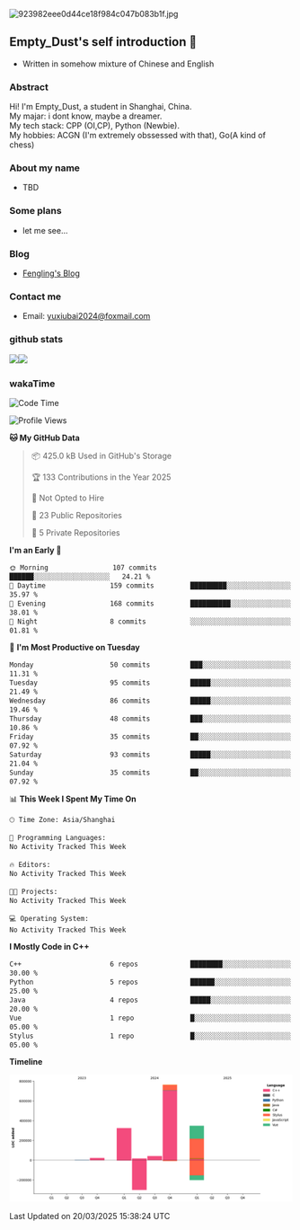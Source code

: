 ![923982eee0d44ce18f984c047b083b1f.jpg](https://bu.dusays.com/2025/03/21/67dc3ca22d617.jpg)

## Empty_Dust's self introduction 👋
- Written in somehow mixture of Chinese and English
### Abstract
Hi! I'm Empty_Dust, a student in Shanghai, China.\
My majar: i dont know, maybe a dreamer.\
My tech stack: CPP (OI,CP), Python (Newbie).\
My hobbies: ACGN (I'm extremely obssessed with that), Go(A kind of chess)

### About my name
- TBD

### Some plans
- let me see...

### Blog
- [Fengling's Blog](https://www.emptydust.com/)

### Contact me
- Email: yuxiubai2024@foxmail.com

### github stats
<img align="" height="160px" src="https://github-readme-stats.vercel.app/api?username=emptydust&show_icons=true&count_private=true&include_all_commits=true&hide_title=true&line_height=21&bg_color=0,EC6C6C,FFD479,FFFC79,73FA79&theme=graywhite&locale=en"/><img align="" height="160px" src="https://github-readme-stats.vercel.app/api/top-langs/?username=emptydust&hide_title=true&hide_border=true&layout=compact&bg_color=0,73FA79,73FDFF,D783FF&theme=graywhite&locale=en"/>

### wakaTime
<!--START_SECTION:waka-->
![Code Time](http://img.shields.io/badge/Code%20Time-0%20secs-blue)

![Profile Views](http://img.shields.io/badge/Profile%20Views-2-blue)

**🐱 My GitHub Data** 

> 📦 425.0 kB Used in GitHub's Storage 
 > 
> 🏆 133 Contributions in the Year 2025
 > 
> 🚫 Not Opted to Hire
 > 
> 📜 23 Public Repositories 
 > 
> 🔑 5 Private Repositories 
 > 
**I'm an Early 🐤** 

```text
🌞 Morning                107 commits         ██████░░░░░░░░░░░░░░░░░░░   24.21 % 
🌆 Daytime                159 commits         █████████░░░░░░░░░░░░░░░░   35.97 % 
🌃 Evening                168 commits         ██████████░░░░░░░░░░░░░░░   38.01 % 
🌙 Night                  8 commits           ░░░░░░░░░░░░░░░░░░░░░░░░░   01.81 % 
```
📅 **I'm Most Productive on Tuesday** 

```text
Monday                   50 commits          ███░░░░░░░░░░░░░░░░░░░░░░   11.31 % 
Tuesday                  95 commits          █████░░░░░░░░░░░░░░░░░░░░   21.49 % 
Wednesday                86 commits          █████░░░░░░░░░░░░░░░░░░░░   19.46 % 
Thursday                 48 commits          ███░░░░░░░░░░░░░░░░░░░░░░   10.86 % 
Friday                   35 commits          ██░░░░░░░░░░░░░░░░░░░░░░░   07.92 % 
Saturday                 93 commits          █████░░░░░░░░░░░░░░░░░░░░   21.04 % 
Sunday                   35 commits          ██░░░░░░░░░░░░░░░░░░░░░░░   07.92 % 
```


📊 **This Week I Spent My Time On** 

```text
🕑︎ Time Zone: Asia/Shanghai

💬 Programming Languages: 
No Activity Tracked This Week

🔥 Editors: 
No Activity Tracked This Week

🐱‍💻 Projects: 
No Activity Tracked This Week

💻 Operating System: 
No Activity Tracked This Week
```

**I Mostly Code in C++** 

```text
C++                      6 repos             ████████░░░░░░░░░░░░░░░░░   30.00 % 
Python                   5 repos             ██████░░░░░░░░░░░░░░░░░░░   25.00 % 
Java                     4 repos             █████░░░░░░░░░░░░░░░░░░░░   20.00 % 
Vue                      1 repo              █░░░░░░░░░░░░░░░░░░░░░░░░   05.00 % 
Stylus                   1 repo              █░░░░░░░░░░░░░░░░░░░░░░░░   05.00 % 
```



**Timeline**

![Lines of Code chart](https://raw.githubusercontent.com/EmptyDust/EmptyDust/main/assets/bar_graph.png)


 Last Updated on 20/03/2025 15:38:24 UTC
<!--END_SECTION:waka-->

